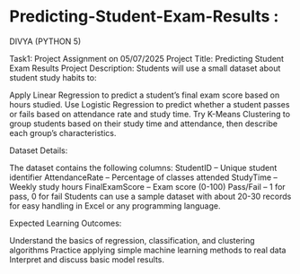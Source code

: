 # Predicting-Student-Exam-Results :
 DIVYA (PYTHON 5)

Task1: Project Assignment on 05/07/2025
Project Title: Predicting Student Exam Results
Project Description:
Students will use a small dataset about student study habits to:

Apply Linear Regression to predict a student’s final exam score based on hours studied. Use Logistic Regression to predict whether a student passes or fails based on attendance rate and study time. Try K-Means Clustering to group students based on their study time and attendance, then describe each group’s characteristics.

Dataset Details:

The dataset contains the following columns:
StudentID – Unique student identifier 
AttendanceRate – Percentage of classes attended 
StudyTime – Weekly study hours 
FinalExamScore – Exam score (0-100) 
Pass/Fail – 1 for pass, 0 for fail 
Students can use a sample dataset with about 20-30 records for easy handling in Excel or any programming language.

Expected Learning Outcomes:

Understand the basics of regression, classification, and clustering algorithms Practice applying simple machine learning methods to real data Interpret and discuss basic model results.
